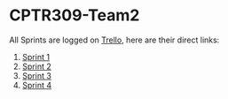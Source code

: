 # CPTR309-Team2
All Sprints are logged on [Trello](https://trello.com), here are their direct links:
1. [Sprint 1](https://trello.com/b/xTbfiBfr/sprint-1)
2. [Sprint 2](https://trello.com/b/Oi6QnHh4/sprint-2)
3. [Sprint 3](https://trello.com/b/knYzCDO6/sprint-3)
4. [Sprint 4](https://trello.com/b/L59meB0B/sprint-4)
